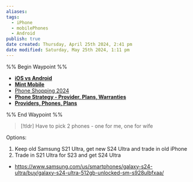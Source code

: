 ```yaml
---
aliases: 
tags:
  - iPhone
  - mobilePhones
  - Android
publish: true
date created: Thursday, April 25th 2024, 2:41 pm
date modified: Saturday, May 25th 2024, 1:11 pm
---
```


%% Begin Waypoint %%
- **[iOS vs Android](iOS%20vs%20Android.md)**
- **[Mint Mobile](Mint%20Mobile.md)**
- [Phone Shopping 2024](Phone%20Shopping%202024.md)
- **[Phone Strategy - Provider, Plans, Warranties](Phone%20Strategy%20-%20Provider,%20Plans,%20Warranties.md)**
- **[Providers, Phones, Plans](Providers,%20Phones,%20Plans.md)**

%% End Waypoint %%

> [!tldr] Have to pick 2 phones - one for me, one for wife

Options:
1. Keep old Samsung S21 Ultra, get new S24 Ultra and trade in old iPhone
2. Trade in S21 Ultra for S23 and get S24 Ultra

- https://www.samsung.com/us/smartphones/galaxy-s24-ultra/buy/galaxy-s24-ultra-512gb-unlocked-sm-s928ulbfxaa/